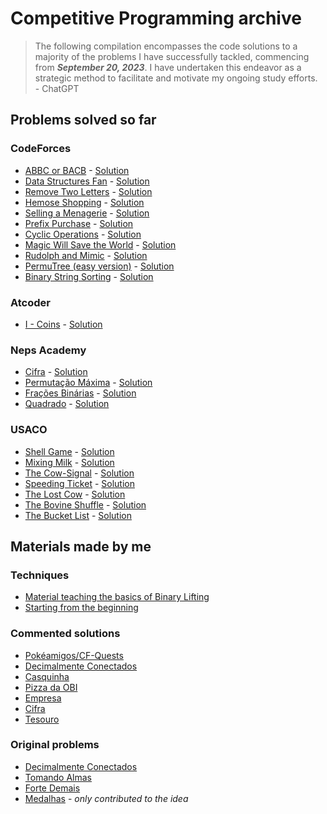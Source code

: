 # Competitive Programming archive
> The following compilation encompasses the code solutions to a majority of the problems I have successfully tackled, commencing from _**September 20, 2023**_. I have undertaken this endeavor as a strategic method to facilitate and motivate my ongoing study efforts.  
> \- ChatGPT

## Problems solved so far

### CodeForces

- [ABBC or BACB](https://codeforces.com/problemset/problem/1873/G) - [Solution](CodeForces/ABBC%20or%20BACB/main.cpp)
- [Data Structures Fan](https://codeforces.com/problemset/problem/1872/E) - [Solution](CodeForces/Data%20Structures%20Fan/main.cpp)
- [Remove Two Letters](https://codeforces.com/contest/1800/problem/D) - [Solution](CodeForces/Remove%20Two%20Letters/main.cpp)
- [Hemose Shopping](https://codeforces.com/contest/1592/problem/B) - [Solution](CodeForces/Hemose%20Shopping/main.cpp)
- [Selling a Menagerie](https://codeforces.com/problemset/problem/1872/F) - [Solution](CodeForces/Selling%20a%20Menagerie/main.cpp)
- [Prefix Purchase](https://codeforces.com/problemset/problem/1870/D) - [Solution](CodeForces/Prefix%20Purchase/main.cpp)
- [Cyclic Operations](https://codeforces.com/problemset/problem/1867/D) - [Solution](CodeForces/Cyclic%20Operations/main.cpp)
- [Magic Will Save the World](https://codeforces.com/problemset/problem/1862/F) - [Solution](CodeForces/Magic%20Will%20Save%20the%20World/main.cpp)
- [Rudolph and Mimic](https://codeforces.com/contest/1846/problem/F) - [Solution](CodeForces/Rudolph%20and%20Mimic/main.cpp)
- [PermuTree (easy version)](https://codeforces.com/contest/1856/problem/E1) - [Solution](CodeForces/PermuTree%20(easy%20version)/main.cpp)
- [Binary String Sorting](https://codeforces.com/contest/1809/problem/D) - [Solution](CodeForces/Binary%20String%20Sorting/main.cpp)

### Atcoder
- [I - Coins](https://atcoder.jp/contests/dp/tasks/dp_i) - [Solution](AtCoder/I%20-%20Coins/main.cpp)

### Neps Academy
- [Cifra](https://neps.academy/br/competition/1732/exercise/2509) - [Solution](Neps%20Academy/Cifra/main.cpp)
- [Permutação Máxima](https://neps.academy/br/competition/1732/exercise/2507) - [Solution](Neps%20Academy/Frações%20Binárias/main.cpp)
- [Frações Binárias](https://neps.academy/br/competition/1732/exercise/2473) - [Solution](Neps%20Academy/Permutação%20Máxima/main.cpp)
- [Quadrado](https://neps.academy/br/exercise/2174) - [Solution](Neps%20Academy/Quadrado/main.cpp)

### USACO
- [Shell Game](http://www.usaco.org/index.php?page=viewproblem2&cpid=891) - [Solution](USACO/Shell%20Game/main.cpp)
- [Mixing Milk](http://www.usaco.org/index.php?page=viewproblem2&cpid=855) - [Solution](USACO/Mixing%20Milk/main.cpp)
- [The Cow-Signal](http://www.usaco.org/index.php?page=viewproblem2&cpid=665) - [Solution](USACO/The%20Cow-Signal/)
- [Speeding Ticket](http://www.usaco.org/index.php?page=viewproblem2&cpid=568) - [Solution](USACO/Speeding%20Ticket/main.cpp)
- [The Lost Cow](http://www.usaco.org/index.php?page=viewproblem2&cpid=735) - [Solution](USACO/The%20Lost%20Cow/main.cpp)
- [The Bovine Shuffle](http://www.usaco.org/index.php?page=viewproblem2&cpid=760) - [Solution](USACO/The%20Bovine%20Shuffle/main.cpp)
- [The Bucket List](http://www.usaco.org/index.php?page=viewproblem2&cpid=856) - [Solution](USACO/The%20Bucket%20List/main.cpp)

## Materials made by me

### Techniques
- [Material teaching the basics of Binary Lifting](https://noic.com.br/materiais-informatica/curso/binary-lifting/)
- [Starting from the beginning](https://noic.com.br/materiais-informatica/curso/comecando-do-zero/)

### Commented solutions
- [Pokéamigos/CF-Quests](https://noic.com.br/materiais-informatica/problemas-da-semana/iniciante-semana40/solucao/)
- [Decimalmente Conectados](https://noic.com.br/materiais-informatica/problemas-da-semana/iniciante-semana38/solucao/)
- [Casquinha](https://noic.com.br/materiais-informatica/comentario/cf-obi-2023/cf-obi-2023-pj/)
- [Pizza da OBI](https://noic.com.br/materiais-informatica/comentario/obi-2023/fase2-pj/)
- [Empresa](https://noic.com.br/materiais-informatica/comentario/obi-2023/obi-2023-fase-2-tipo-b-programacao-nivel-junior/)
- [Cifra](https://noic.com.br/materiais-informatica/comentario/oboi-2023/fase2-senior/)
- [Tesouro](https://noic.com.br/materiais-informatica/comentario/obi-2023/fase3-pj/)

### Original problems
- [Decimalmente Conectados](https://neps.academy/br/exercise/2324)
- [Tomando Almas](https://neps.academy/br/exercise/2496)
- [Forte Demais](https://neps.academy/br/exercise/2362)
- [Medalhas](https://neps.academy/br/exercise/2383) - _only contributed to the idea_